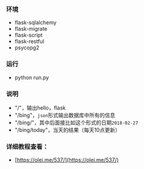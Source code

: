 ### 环境
- flask-sqlalchemy
- flask-migrate
- flask-script
- flask-restful
- psycopg2

### 运行
- python run.py

### 说明
- "/"，输出hello，flask
- "/bing"，`json`形式输出数据库中所有的信息
- "/bing/<date>"，其中后面接比如这个形式的日期`2018-02-27`
- "/bing/today"，当天的结果（每天10点更新）

### 详细教程查看：
- [https://olei.me/537/](https://olei.me/537/)